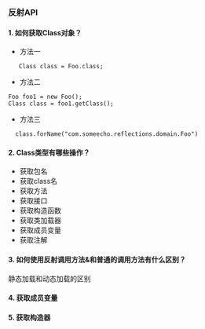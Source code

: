 ### 反射API

#### 1. 如何获取Class对象？

- 方法一
```
   Class class = Foo.class; 
```

- 方法二
```
Foo foo1 = new Foo();
Class class = foo1.getClass();
```

- 方法三

```
  class.forName("com.someecho.reflections.domain.Foo")
```

#### 2. Class类型有哪些操作？

- 获取包名
- 获取class名
- 获取方法
- 获取接口
- 获取构造函数
- 获取类加载器
- 获取成员变量
- 获取注解

#### 3. 如何使用反射调用方法&和普通的调用方法有什么区别？
静态加载和动态加载的区别

#### 4. 获取成员变量

#### 5. 获取构造器
